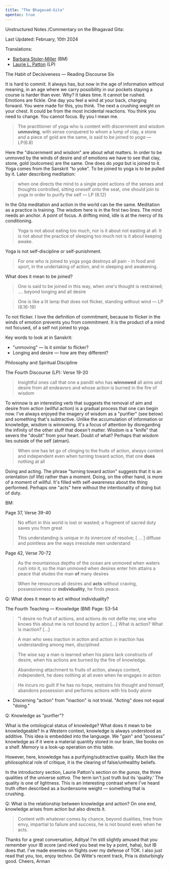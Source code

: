 ```yaml
---
title: "The Bhagavad-Gita"
opentoc: true
---
```

Unstructured Notes /Commentary on the Bhagavad Gita: 

Last Updated: February, 10th 2024

Translations: 
- [Barbara Stoler-Miller](https://en.wikipedia.org/wiki/Barbara_Stoler_Miller) (BM)
- [Laurie L. Patton](https://www.goodreads.com/book/show/463500.The_Bhagavad_Gita) (LP)

The Habit of Decisiveness — Reading Discourse Six

It is hard to commit. It always has, but now in the age of information without meaning, in an age where we carry possibility in our pockets staying a course is harder than ever. Why?  It takes time. It cannot be rushed. Emotions are fickle. One day you feel a wind at your back, charging forward. You were made for this, you think. The next a crushing weight on your chest. It could be from the most incidental reactions. You think you need to change. You cannot focus. By you I mean me. 

> The practitioner of yoga
> who is content 
> with discernment and wisdom 
> **unmoving**, with sense conquered
> to whom a lump of clay, 
> a stone and a piece of gold
> are the same, 
> is said to be joined to *yoga*
> — LP(6.8)

Here the "discernment and wisdom" are about what matters.  In order to be unmoved by the winds of desire and of emotions we have to see that clay, stone, gold (outcomes) are the same. One does do *yoga* but is joined to it. Yoga comes from the Sanskrit "to yoke". To be joined to yoga is to be pulled by it. Later describing meditation: 

> when one directs the mind
> to a single point
> actions of the senses 
> and thoughts controlled, 
> sitting oneself onto the seat,
> one should join to yoga
> in order to purify
> the self
> — LP (6.12)

In the Gita meditation and action in the world can be the same. Meditation as a practice is training. The wisdom here is in the first two lines. The mind needs an anchor. A point of focus. A drifting mind, idle is at the mercy of its conditioning. 

> Yoga is not about 
> eating too much, 
> nor is it about 
> not easting at all. 
> It is not about the practice 
> of sleeping too much
> not is it about 
> keeping awake. 

Yoga is not self-discipline or self-punishment. 

> For one who is
> joined to yoga
> yoga destroys all pain -
> in food and sport, 
> in the undertaking 
> of action, 
> and in sleeping
> and awakening.

What does it mean to be joined?

> One is said 
> to be joined in this way, 
> when one's thought
> is restrained;
 .... 
 > beyond longing 
 > and all desire
 
 
> One is like a lit lamp 
> that does not flicker, 
> standing without wind
— LP (6.16-19)

To not flicker. I love the definition of commitment, because to flicker in the winds of emotion prevents you from commitment. It is the product of a mind not focused, of a self not joined to yoga.


Key words to look at in Sanskrit: 
- "unmoving" — Is it similar to flicker? 
-  Longing and desire — how are they different? 




Philosophy and Spiritual Discipline

The Fourth Discourse (LP): Verse 19-20

> Insightful ones 
> call that one a pandit 
> who has **winnowed**
> all aims and desire 
> from all endeavors 
> and whose action is burned 
> in the fire 
> of wisdom

To winnow is an interesting verb that suggests the removal of aim and desire from action (willful action) is a gradual process that one can begin now. I've always enjoyed the imagery of wisdom as a "purifier" (see below) and something that's subtractive. Unlike the accumulation of information or knowledge, wisdom is winnowing. It's a focus of attention by disregarding the infinity of the other stuff that doesn't matter. Wisdom is a "knife" that severs the "doubt" from your heart. Doubt of what? Perhaps that wisdom lies outside of the self (atman). 

> When one has let go 
> of clinging 
> to the fruits of action, 
> always content
> and independent 
> even when turning 
> toward action, 
> that one **does** nothing at all

Doing and acting. The phrase "turning toward action" suggests that it is an orientation (of life) rather than a moment. Doing, on the other hand, is more of a moment of willful. It's filled with self-awareness about the thing performed. Perhaps one "acts" here without the intentionality of doing but of duty. 


BM: 

Page 37, Verse 39-40
> No effort in this world 
> is lost or wasted;
> a fragment of sacred duty 
> saves you from great
> 
> This understanding is unique
> in its innercore of resolve; 
> \[  ... \] 
> diffuse and pointless are the ways 
> irresolute men understand

Page 42, Verse 70-72

> As the mountainous depths
> of the ocean
> are unmoved when waters 
> rush into it, 
> so the man unmoved
> when desires enter him
> attains a peace that eludes
> the man **of** many desires 

> When he renounces all desires
> and **acts** without craving, 
> possessiveness
> or **individuality**, he finds peace.

Q: What does it mean to act without individuality?


The Fourth Teaching — Knowledge (BM)
Page: 53-54

> "I desire no fruit of actions,
 and actions do not defile me;
one who knows this about me
is not bound by action
\[...]
What is action? What is inaction?
\[...]

> A man who sees inaction in action 
and action in inaction
has understanding among men, 
disciplined 

> The wise say a man is learned 
when his plans lack constructs of desire, 
when his actions are burned 
by the fire of knowledge.

> Abandoning attachment to fruits of action, 
> always content, independent, 
> he does nothing at all 
> even when he engages in action

> He incurs no guilt if he has no hope, 
> restrains his thought and himself, 
> abandons possession 
> and performs actions with his body alone

- Discerning "action" from "inaction" is not trivial. "Acting" does not equal "doing."

Q: Knowledge as "purifier"? 

What is the ontological status of knowledge? What does it mean to be knowledgeable? In a Western context, knowledge is always understood as additive. This idea is embedded into the language. We "gain" and "possess" knowledge as if it were a material quantity stored in our brain, like books on a shelf. Memory is a look-up operation on this table. 

However, here, knowledge has a purifying/subtractive quality. Much like the philosophical role of critique, it is the clearing of false/unhealthy beliefs. 

In the introductory section, Laurie Patton's section on the *gunas*, the three qualities of the universe *sattva*.  The term isn't just truth but its 'quality.' The quality is one of lightness. This is an interesting contrast where I've heard truth often described as a burdensome weight — something that is crushing. 

Q: What is the relationship between knowledge and action? On one end, knowledge arises from action but also directs it.

> Content with whatever comes by chance, 
> beyond dualities, free from envy, 
> impartial to failure and success, 
> he is not bound even when he acts.




Thanks for a great conversation, Aditya! I'm still slightly amused that you remember your IB score (and irked you beat me by a point, haha), but IB does that. I've made enemies on flights over my defense of TOK.  I also just read that you, too, enjoy techno. De Witte's recent track, Pria is disturbingly good. Cheers, Arman 